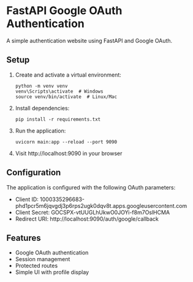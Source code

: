 
# FastAPI Google OAuth Authentication

A simple authentication website using FastAPI and Google OAuth.

## Setup

1. Create and activate a virtual environment:
   ```
   python -m venv venv
   venv\Scripts\activate  # Windows
   source venv/bin/activate  # Linux/Mac
   ```

2. Install dependencies:
   ```
   pip install -r requirements.txt
   ```

3. Run the application:
   ```
   uvicorn main:app --reload --port 9090
   ```

4. Visit http://localhost:9090 in your browser

## Configuration

The application is configured with the following OAuth parameters:

- Client ID: 1000335296683-phd1pcr5m6jqvgdj3p6rps2ugk0dqv8t.apps.googleusercontent.com
- Client Secret: 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
- Redirect URI: http://localhost:9090/auth/google/callback

## Features

- Google OAuth authentication
- Session management
- Protected routes
- Simple UI with profile display
    